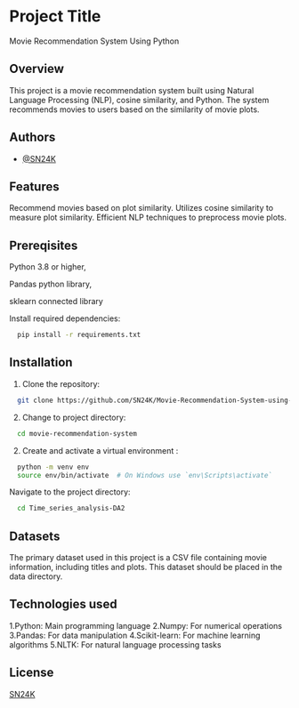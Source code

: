 
# Project Title

Movie Recommendation System Using Python 

## Overview

This project is a movie recommendation system built using Natural Language Processing (NLP), cosine similarity, and Python. The system recommends movies to users based on the similarity of movie plots.

## Authors

- [@SN24K](https://github.com/SN24K)



## Features

Recommend movies based on plot similarity.
Utilizes cosine similarity to measure plot similarity.
Efficient NLP techniques to preprocess movie plots.



## Prereqisites

Python 3.8 or higher,

Pandas python library,

sklearn connected library



Install required dependencies:

```bash
  pip install -r requirements.txt
```

## Installation

1. Clone the repository:

```bash
  git clone https://github.com/SN24K/Movie-Recommendation-System-using-Python.git
```
2. Change to project directory:
```bash
  cd movie-recommendation-system
```
2. Create and activate a virtual environment :
   
```bash
  python -m venv env
  source env/bin/activate  # On Windows use `env\Scripts\activate`
```

Navigate to the project directory:

```bash
  cd Time_series_analysis-DA2
```

## Datasets
The primary dataset used in this project is a CSV file containing movie information, including titles and plots. This dataset should be placed in the data directory.

## Technologies used

1.Python: Main programming language
2.Numpy: For numerical operations
3.Pandas: For data manipulation
4.Scikit-learn: For machine learning algorithms
5.NLTK: For natural language processing tasks


## License

[SN24K](https://github.com/SN24K)

